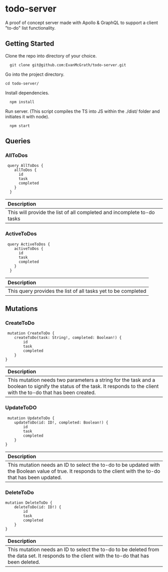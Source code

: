   # todo-server
A proof of concept server made with Apollo &amp; GraphQL to support a client "to-do" list functionality.

## Getting Started

Clone the repo into directory of your choice.

```
  git clone git@github.com:EvanMcGrath/todo-server.git
```

Go into the project directory.

```
cd todo-server/
```

Install dependencies.

```
  npm install
```

Run server. (This script compiles the TS into JS within the ./dist/ folder and initiates it with node).

```
  npm start
```

## Queries 

### AllToDos
```
 query AllToDos {
    allToDos {
      id
      task
      completed
    }
  }
```
| Description                       |
| :-------------------------------- |
| This will provide the list of all completed and incomplete to-do tasks | 

### ActiveToDos
```
 query ActiveToDos {
    activeToDos {
      id
      task
      completed
    }
  }
```
| Description                       |
| :-------------------------------- |
| This query provides the list of all tasks yet to be completed | 


## Mutations 

### CreateToDo 

```
 mutation CreateToDo {
    createToDo(task: String!, completed: Boolean!) {
        id
        task
        completed
    }
}
```
| Description                       |
| :-------------------------------- |
| This mutation needs two parameters a string for the task and a boolean to signify the status of the task. It responds to the client with the to-do that has been created. | 

### UpdateToDO 

```
 mutation UpdateToDo {
    updateToDo(id: ID!, completed: Boolean!) {
        id
        task
        completed
    }
}
```
| Description                       |
| :-------------------------------- |
| This mutation needs an ID to select the to-do to be updated with the Boolean value of true. It responds to the client with the to-do that has been updated. | 

### DeleteToDo 

```
mutation DeleteToDo {
    deleteToDo(id: ID!) {
        id
        task
        completed
    }
}
```
| Description                       |
| :-------------------------------- |
| This mutation needs an ID to select the to-do to be deleted from the data set.  It responds to the client with the to-do that has been deleted. | 


